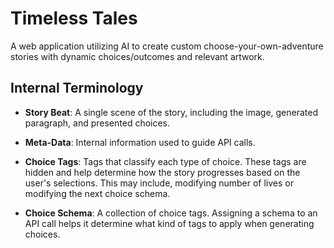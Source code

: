 # Timeless Tales

A web application utilizing AI to create custom choose-your-own-adventure stories with dynamic choices/outcomes and relevant artwork.

## Internal Terminology

- **Story Beat**: A single scene of the story, including the image, generated paragraph, and presented choices.

- **Meta-Data**: Internal information used to guide API calls.

- **Choice Tags**: Tags that classify each type of choice. These tags are hidden and help determine how the story progresses based on the user's selections. This may include, modifying number of lives or modifying the next choice schema.

- **Choice Schema**: A collection of choice tags. Assigning a schema to an API call helps it determine what kind of tags to apply when generating choices.
